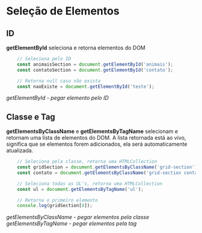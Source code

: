# Seleção de Elementos

## ID

**getElementById** seleciona e retorna elementos do DOM

```js
    // Seleciona pelo ID
    const animaisSection = document.getElementById('animais');
    const contatoSection = document.getElementById('contato');

    // Retorna null caso não exista
    const naoExiste = document.getElementById('teste');
```

*getElementById - pegar elemento pelo ID*

## Classe e Tag

**getElementsByClassName** e **getElementsByTagName**
selecionam e retornam uma lista de elementos do DOM. A lista
retornada está ao vivo, significa que se elementos forem
adicionados, ela será automaticamente atualizada.

```js
    // Seleciona pela classe, retorna uma HTMLCollection
    const gridSection = document.getElementsByClassName('grid-section');
    const contato = document.getElementsByClassName('grid-section contato');

    // Seleciona todas as UL's, retorna uma HTMLCollection
    const ul = document.getElementsByTagName('ul');

    // Retorna o primeiro elemento
    console.log(gridSection[0]);
```

*getElementsByClassName - pegar elementos pela classe*
*getElementsByTagName - pegar elementos pela tag*